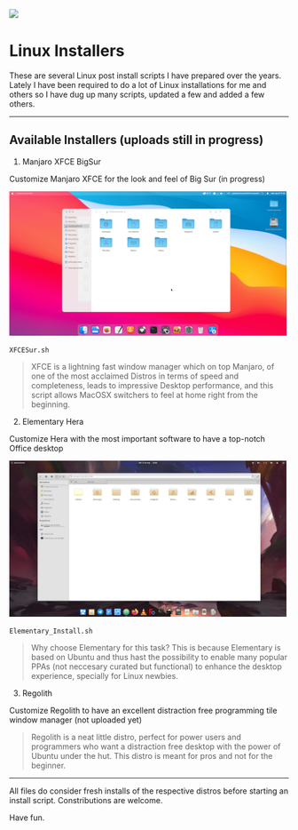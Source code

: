 <img src="https://upload.wikimedia.org/wikipedia/commons/thumb/3/35/Tux.svg/649px-Tux.svg.png" width="150px">

# Linux Installers

These are several Linux post install scripts I have prepared over the years. Lately I have been required to do a lot of Linux installations for me and others so I have dug up many scripts, updated a few and added a few others.

---

## Available Installers (uploads still in progress)

1. Manjaro XFCE BigSur

  Customize Manjaro XFCE for the look and feel of Big Sur (in progress)

<img src="img/XFCE1.png" width="500px">

```
XFCESur.sh
```

> XFCE is a lightning fast window manager which on top Manjaro, of one of the most acclaimed Distros in terms of speed and completeness, leads to impressive Desktop performance, and this script allows MacOSX switchers to feel at home right from the beginning.

2. Elementary Hera

  Customize Hera with the most important software to have a top-notch Office desktop

  <img src="img/Elementary.png" width="500px">

```
Elementary_Install.sh
```

> Why choose Elementary for this task? This is because Elementary is based on Ubuntu and thus hast the possibility to enable many popular PPAs (not neccesary curated but functional) to enhance the desktop experience, specially for Linux newbies.


3. Regolith

  Customize Regolith to have an excellent distraction free programming tile window manager (not uploaded yet)

> Regolith is a neat little distro, perfect for power users and programmers who want a distraction free desktop with the power of Ubuntu under the hut. This distro is meant for pros and not for the beginner.
---

All files do consider fresh installs of the respective distros before starting an install script. Constributions are welcome.

Have fun.
